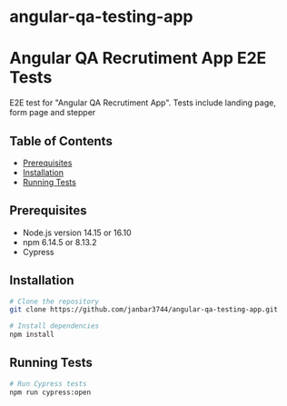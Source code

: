 # angular-qa-testing-app

# Angular QA Recrutiment App E2E Tests 

E2E test for "Angular QA Recrutiment App".
Tests include landing page, form page and stepper

## Table of Contents

- [Prerequisites](#prerequisites)
- [Installation](#installation)
- [Running Tests](#running-tests)

## Prerequisites

- Node.js version 14.15 or 16.10
- npm 6.14.5 or 8.13.2
- Cypress

## Installation

```bash
# Clone the repository
git clone https://github.com/janbar3744/angular-qa-testing-app.git

# Install dependencies
npm install
```

## Running Tests
```bash
# Run Cypress tests
npm run cypress:open
```
